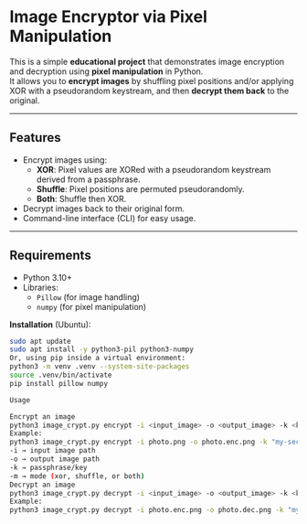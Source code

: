 # Image Encryptor via Pixel Manipulation

This is a simple **educational project** that demonstrates image encryption and decryption using **pixel manipulation** in Python.  
It allows you to **encrypt images** by shuffling pixel positions and/or applying XOR with a pseudorandom keystream, and then **decrypt them back** to the original.


---

## Features

- Encrypt images using:
  - **XOR**: Pixel values are XORed with a pseudorandom keystream derived from a passphrase.
  - **Shuffle**: Pixel positions are permuted pseudorandomly.
  - **Both**: Shuffle then XOR.
- Decrypt images back to their original form.
- Command-line interface (CLI) for easy usage.

---

## Requirements

- Python 3.10+
- Libraries:
  - `Pillow` (for image handling)
  - `numpy` (for pixel manipulation)

**Installation** (Ubuntu):

```bash
sudo apt update
sudo apt install -y python3-pil python3-numpy
Or, using pip inside a virtual environment:
python3 -m venv .venv --system-site-packages
source .venv/bin/activate
pip install pillow numpy

Usage

Encrypt an image
python3 image_crypt.py encrypt -i <input_image> -o <output_image> -k <key> -m <mode>
Example:
python3 image_crypt.py encrypt -i photo.png -o photo.enc.png -k "my-secret-key" -m both
-i → input image path
-o → output image path
-k → passphrase/key
-m → mode (xor, shuffle, or both)
Decrypt an image
python3 image_crypt.py decrypt -i <input_image> -o <output_image> -k <key> -m <mode>
Example:
python3 image_crypt.py decrypt -i photo.enc.png -o photo.dec.png -k "my-secret-key" -m both













